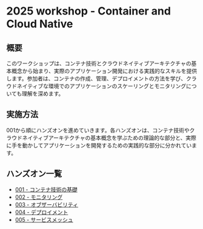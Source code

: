 # 2025 workshop - Container and Cloud Native

## 概要
このワークショップは、コンテナ技術とクラウドネイティブアーキテクチャの基本概念から始まり、実際のアプリケーション開発における実践的なスキルを提供します。参加者は、コンテナの作成、管理、デプロイメントの方法を学び、クラウドネイティブな環境でのアプリケーションのスケーリングとモニタリングについても理解を深めます。

## 実施方法
001から順にハンズオンを進めていきます。各ハンズオンは、コンテナ技術やクラウドネイティブアーキテクチャの基本概念を学ぶための理論的な部分と、実際に手を動かしてアプリケーションを開発するための実践的な部分に分かれています。

## ハンズオン一覧

- [001 - コンテナ技術の基礎](001/README.md)
- [002 - モニタリング](002/README.md)
- [003 - オブザーバビリティ](003/README.md)
- [004 - デプロイメント](004/README.md)
- [005 - サービスメッシュ](005/README.md)

